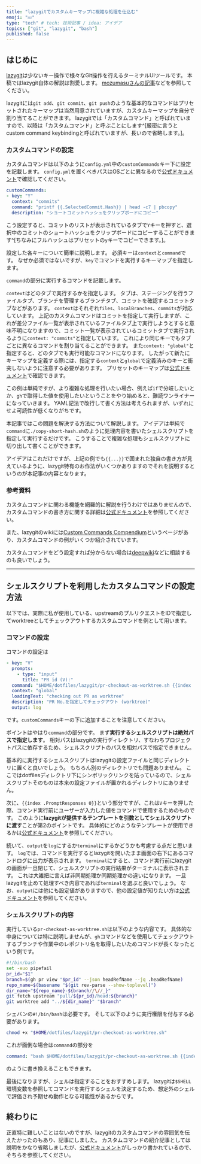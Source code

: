 ```yaml
---
title: "lazygitでカスタムキーマップに複雑な処理を仕込む"
emoji: "💤"
type: "tech" # tech: 技術記事 / idea: アイデア
topics: ["git", "lazygit", "bash"]
published: false
---
```


## はじめに

[lazygit](https://github.com/jesseduffield/lazygit)は少ないキー操作で様々なGit操作を行えるターミナルUIツールです。
本稿ではlazygit自体の解説は割愛します。
[mozumasuさんの記事](<https://zenn.dev/mozumasu/articles/mozumasu-lazy-git#git%E7%AE%A1%E7%90%86%E3%82%92%E7%B0%A1%E5%8D%98%E3%81%AB-(lazygit)>)などを参照してください。

lazygitには`git add`、`git commit`、`git push`のような基本的なコマンドはプリセットされたキーマップは当然用意されていますが、カスタムキーマップを自分で割り当てることができます。
lazygitでは「カスタムコマンド」と呼ばれていますので、以降は「カスタムコマンド」と呼ぶことにします^[厳密に言うとcustom command keybindingと呼ばれていますが、長いので省略します。]。

### カスタムコマンドの設定

カスタムコマンドは以下のように`config.yml`中の`customCommands`キー下に設定を記載します。
`config.yml`を置くべきパスはOSごとに異なるので[公式ドキュメント](https://github.com/jesseduffield/lazygit/blob/master/docs/Config.md)で確認してください。

```yaml:config.yml
customCommands:
- key: "Y"
  context: "commits"
  command: "printf {{.SelectedCommit.Hash}} | head -c7 | pbcopy"
  description: "ショートコミットハッシュをクリップボードにコピー"
```

こう設定すると、コミットのリストが表示されているタブで`Y`キーを押すと、選択中のコミットのショートハッシュをクリップボードにコピーすることができます^[ちなみにフルハッシュはプリセットの`y`キーでコピーできます。]。

設定した各キーについて簡単に説明します。
必須キーは`context`と`command`です。
なぜか必須ではないですが、`key`でコマンドを実行するキーマップを指定します。

`command`の部分に実行するコマンドを記載します。

`context`はどのタブで実行するかを指定します。
タブは、ステージングを行うファイルタブ、ブランチを管理するブランチタブ、コミットを確認するコミットタブなどがあります。
`context`はそれぞれ`files`、`localBranches`、`commits`が対応しています。
上記のカスタムコマンドはコミットを指定して実行しますが、これが差分ファイル一覧が表示されているファイルタブ上で実行しようとすると意味不明になりますので、コミット一覧が表示されているコミットタブで実行されるように`context: "commits"`と指定しています。
これにより同じキーでもタブごとに異なるコマンドを割り当てることができます。
また`context: "global"`と指定すると、どのタブでも実行可能なコマンドになります。
したがって新たにキーマップを定義する際には、指定する`context`と`global`で定義済みのキーと衝突しないように注意する必要があります。
プリセットのキーマップは[公式ドキュメント](https://github.com/jesseduffield/lazygit/blob/master/docs/keybindings/Keybindings_ja.md)で確認できます。

この例は単純ですが、より複雑な処理を行いたい場合、例えば`if`で分岐したいとか、`gh`で取得した値を使用したいということをやり始めると、難読ワンライナーになっていきます。
YAML記法で改行して書く方法は考えられますが、いずれにせよ可読性が低くなりがちです。

本記事ではこの問題を解決する方法について解説します。
アイデアは単純で`command`に`./copy-short-hash.sh`のように処理内容を書いたシェルスクリプトを指定して実行するだけです。
こうすることで複雑な処理もシェルスクリプトに切り出して書くことができます。

アイデアはこれだけですが、上記の例でも`{{...}}`で囲まれた独自の書き方が見えているように、lazygit特有のお作法がいくつかありますのでそれを説明するというのが本記事の内容となります。

### 参考資料

カスタムコマンドに関わる機能を網羅的に解説を行うわけではありませんので、カスタムコマンドの書き方に関する詳細は[公式ドキュメント](https://github.com/jesseduffield/lazygit/blob/master/docs/Custom_Command_Keybindings.md)を参照してください。

また、lazygitのwikiには[Custom Commands Compendium](https://github.com/jesseduffield/lazygit/wiki/Custom-Commands-Compendium)というページがあり、カスタムコマンドの例がいくつか紹介されています。

カスタムコマンドをどう設定すれば分からない場合は[deepwiki](https://deepwiki.com/jesseduffield/lazygit)などに相談するのも良いでしょう。

---

## シェルスクリプトを利用したカスタムコマンドの設定方法

以下では、実際に私が使用している、upstreamのプルリクエストをIDで指定してworktreeとしてチェックアウトするカスタムコマンドを例として用います。

### コマンドの設定

コマンドの設定は

```yaml:config.yml
- key: "V"
  prompts:
    - type: "input"
      title: "PR id (V):"
  command: "$HOME/dotfiles/lazygit/pr-checkout-as-worktree.sh {{index .PromptResponses 0}}"
  context: "global"
  loadingText: "checking out PR as worktree"
  description: "PR No.を指定してチェックアウト (worktree)"
  output: log
```

です。`customCommands`キーの下に追加することを注意してください。

ポイントはやはり`command`の部分です。
まず**実行するシェルスクリプトは絶対パスで指定します**。
相対パスはlazygitの実行ディレクトリ、すなわちプロジェクトパスに依存するため、シェルスクリプトのパスを相対パスで指定できません。

基本的に実行するシェルスクリプトはlazygitの設定ファイルと同じディレクトリに置くと良いでしょう。
もちろん別のディレクトリでも問題ありません。
ここではdotfilesディレクトリ下にシンボリックリンクを貼っているので、シェルスクリプトそのものは本来の設定ファイルが置かれるディレクトリにありません。

次に、`{{index .PromptResponses 0}}`という部分ですが、これは`V`キーを押した際、コマンド実行前にユーザーが入力した値をコマンドで使用するためのものです。
このように**lazygitが提供するテンプレートを引数としてシェルスクリプトに渡す**ことが第2のポイントです。
具体的にどのようなテンプレートが使用できるかは[公式ドキュメント](https://github.com/jesseduffield/lazygit/blob/master/docs/Custom_Command_Keybindings.md#placeholder-values)を参照してください。

続いて、`output`を`log`にするか`terminal`にするかどうかも考慮する点だと思います。
`log`では、コマンドを実行するとlazygitを開いたまま画面の右下にあるコマンドログに出力が表示されます。
`terminal`にすると、コマンド実行前にlazygitの画面が一旦閉じて、シェルスクリプトの実行結果がターミナルに表示されます。
これは大雑把に言えば非同期処理か同期処理かの違いになります。
一旦lazygitを止めて処理すべき内容であれば`terminal`を選ぶと良いでしょう。
なお、`output`には他にも設定値がありますので、他の設定値が知りたい方は[公式ドキュメント](https://github.com/jesseduffield/lazygit/blob/master/docs/Custom_Command_Keybindings.md)を参照してください。

### シェルスクリプトの内容

実行している`pr-checkout-as-worktree.sh`は以下のような内容です。
具体的な中身については特に説明しませんが、`gh`コマンドなどを使用してチェックアウトするブランチや作業中のレポジトリ名を取得したいためコマンドが長くなったという例です。

```bash
#!/bin/bash
set -euo pipefail
pr_id="$1"
branch=$(gh pr view "$pr_id" --json headRefName --jq .headRefName)
repo_name=$(basename "$(git rev-parse --show-toplevel)")
dir_name="${repo_name}-${branch//\//_}"
git fetch upstream "pull/${pr_id}/head:${branch}"
git worktree add "../${dir_name}" "$branch"
```

シェバンの`#!/bin/bash`は必要です。
そして以下のように実行権限を付与する必要があります。

```bash
chmod +x "$HOME/dotfiles/lazygit/pr-checkout-as-worktree.sh"
```

これが面倒な場合は`command`の部分を

```yaml
command: "bash $HOME/dotfiles/lazygit/pr-checkout-as-worktree.sh {{index .PromptResponses 0}}"
```

のように書き換えることもできます。

最後になりますが、シェルは指定することをおすすめします。
lazygitは`$SHELL`環境変数を参照してコマンドを実行するシェルを決定するため、想定外のシェルで評価され予期せぬ動作となる可能性があるからです。

## 終わりに

正直特に難しいことはないのですが、lazygitのカスタムコマンドの雰囲気を伝えたかったのもあり、記事にしました。
カスタムコマンドの紹介記事としては説明をかなり省略しましたが、[公式ドキュメント](https://github.com/jesseduffield/lazygit/blob/master/docs/Custom_Command_Keybindings.md)がしっかり書かれているので、そちらを参照してください。
